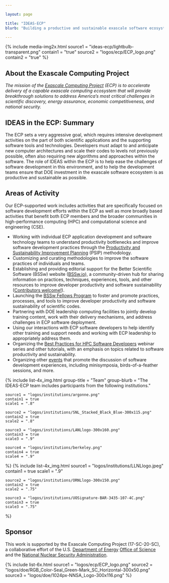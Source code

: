 ```yaml
---

layout: page

title: "IDEAS-ECP"
blurb: "Building a productive and sustainable exascale software ecosystem"

---
```


{% 	include media-img2x.html 
	  source1 = "ideas-ecp/lightbulb-transparent.png"
	  contain1 = "true"
    source2 = "logos/ecp/ECP_logo.png"
	contain2 = "true"
%}

## About the Exascale Computing Project

*The mission of the [Exascale Computing Project](https://www.exascaleproject.org/) (ECP) is to accelerate delivery of a capable exascale computing ecosystem that will provide breakthrough solutions to address America’s most critical challenges in scientific discovery, energy assurance, economic competitiveness, and national security.*

## IDEAS in the ECP: Summary

The ECP sets a very aggressive goal, which requires intensive development activities on the part of both scientific applications and the supporting software tools and technologies.  Developers must adapt to and anticipate new computer architectures and scale their codes to levels not previously possible, often also requiring new algorithms and approaches within the software.  The role of IDEAS within the ECP is to help ease the challenges of software development in this environment, and to help the development teams ensure that DOE investment in the exascale software ecosystem is as productive and sustainable as possible.

## Areas of Activity

Our ECP-supported work includes activities that are specifically focused on software development efforts within the ECP as well as more broadly based activities that benefit both ECP members and the broader communities in high-performance computing (HPC) and computational science and engineering (CSE).

* Working with individual ECP application development and software technology teams to understand productivity bottlenecks and improve software development practices through the [Productivity and Sustainability Improvement Planning](https://bssw.io/psip) (PSIP) methodology.
* Customizing and curating methodologies to improve the software practices of individuals and teams.
* Establishing and providing editorial support for the Better Scientific Software (BSSw) website ([BSSw.io](https://bssw.io/)), a community-driven hub for sharing information on practices, techniques, experiences, tools, and other resources to improve developer productivity and software sustainability ([Contributors welcome!](https://bssw.io/contribute)).
* Launching the [BSSw Fellows Program](/activities/bsswf) to foster and promote practices, processes, and tools to improve developer productivity and software sustainability of scientific codes.
* Partnering with DOE leadership computing facilities to jointly develop training content, work with their delivery mechanisms, and address challenges in ECP software deployment.
* Using our interactions with ECP software developers to help identify other training and support needs and working with ECP leadership to appropriately address them.
* Organizing the [Best Practices for HPC Software Developers](/series/hpc-best-practices-webinars) webinar series and other tutorials, with an emphasis on topics related to software productivity and sustainability.
* Organizing other [events](/resources/events.html) that promote the discussion of software development experiences, including minisymposia, birds-of-a-feather sessions, and more.

{% include list-4x_img.html
	group-title = "Team"
	group-blurb = "The IDEAS-ECP team includes participants from the following institutions."

	source1 = "logos/institutions/argonne.png"
	contain1 = true
	scale1 = ".8"

	source2 = "logos/institutions/SNL_Stacked_Black_Blue-300x115.png"
	contain2 = true
	scale2 = ".8"

	source3 = "logos/institutions/LANLlogo-300x160.png"
	contain3 = true
	scale3 = ".9"

	source4 = "logos/institutions/berkeley.png"
	contain4 = true
	scale4 = ".9"
%}
{% include list-4x_img.html
	source1 = "logos/institutions/LLNLlogo.jpeg"
	contain1 = true
	scale1 = ".9"

	source2 = "logos/institutions/ORNLlogo-300x150.png"
	contain2 = true
	scale2 = ".75"

	source3 = "logos/institutions/UOSignature-BAR-3435-107-4C.png"
	contain3 = true
	scale3 = ".75"
%}

## Sponsor

This work is supported by the Exascale Computing Project (17-SC-20-SC), a collaborative effort of the U.S. [Department of Energy](http://energy.gov/) [Office of Science](http://science.energy.gov/) and the [National Nuclear Security Administration](https://www.energy.gov/nnsa).

{% 	include list-6x.html
	source1 = "logos/ecp/ECP_logo.png"
	source2 = "logos/doe/RGB_Color-Seal_Green-Mark_SC_Horizontal-300x50.png"		source3 = "logos/doe/1024px-NNSA_Logo-300x116.png"
%}

